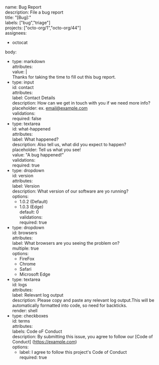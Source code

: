 name: Bug Report  
description: File a bug report  
title: "[Bug]:"  
labels: ["bug","triage"]  
projects: ["octo-org/1","octo-org/44"]  
assignees:

- octocat

body:

- type: markdown  
  attributes:  
   value: |  
   Thanks for taking the time to fill out this bug report.
- type: input  
  id: contact  
  attributes:  
   label: Contact Details  
   description: How can we get in touch with you if we need more info?
  placeholder: ex. email@example.com  
  validations:  
   required: false
- type: textarea  
  id: what-happened  
  attributes:  
   label: What happened?  
   description: Also tell us, what did you expect to happen?  
   placeholder: Tell us what you see!  
   value: "A bug happened!"  
  validations:  
   required: true
- type: dropdown  
  id: version  
  attributes:  
   label: Version  
   description: What version of our software are yo running?  
   options:  
   - 1.0.2 (Default)  
   - 1.0.3 (Edge)  
   default: 0  
  validations:  
   required: true
- type: dropdown  
  id: browsers  
  attributes:  
   label: What browsers are you seeing the problem on?  
   multiple: true  
   options:  
   - FireFox  
   - Chrome  
   - Safari  
   - Microsoft Edge
- type: textarea  
  id: logs  
  attributes:  
   label: Relevant log output  
   description: Please copy and paste any relevant log output.This will be automatically formatted into code, so need for backticks.  
   render: shell
- type: checkboxes  
  id: terms  
  attributes:  
   labels: Code oF Conduct  
   description: By submitting this issue, you agree to follow our [Code of Conduct] (https://example.com)  
   options:  
   - label: I agree to follow this project's Code of Conduct  
   required: true


